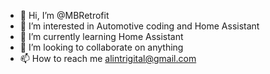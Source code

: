 - 👋 Hi, I’m @MBRetrofit
- 👀 I’m interested in Automotive coding and Home Assistant
- 🌱 I’m currently learning Home Assistant
- 💞️ I’m looking to collaborate on anything
- 📫 How to reach me alintrigital@gmail.com

<!---
MBRetrofit/MBRetrofit is a ✨ special ✨ repository because its `README.md` (this file) appears on your GitHub profile.
You can click the Preview link to take a look at your changes.
--->
